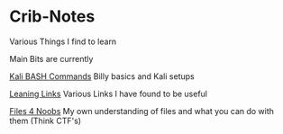 # Crib-Notes
Various Things I find to learn  

Main Bits are currently

[Kali BASH Commands](https://github.com/AngusRed/Crib-Notes/blob/master/kali-learning.md)  Billy basics and Kali setups  

[Leaning Links](https://github.com/AngusRed/Crib-Notes/blob/master/learning_links.md) Various Links I have found to be useful  

[Files 4 Noobs](https://github.com/AngusRed/Crib-Notes/blob/master/Files4Noobs.md) My own understanding of files and what you can do with them (Think CTF's)
